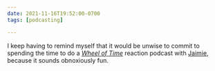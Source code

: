 ```yaml
---
date: 2021-11-16T19:52:00-0700
tags: [podcasting]

---
```


I keep having to remind myself that it would be unwise to commit to spending the time to do a [<cite>Wheel of Time</cite>](https://en.wikipedia.org/wiki/The_Wheel_of_Time_(TV_series)) reaction podcast with [Jaimie](https://jaimiekrycho.com), because it sounds obnoxiously fun.